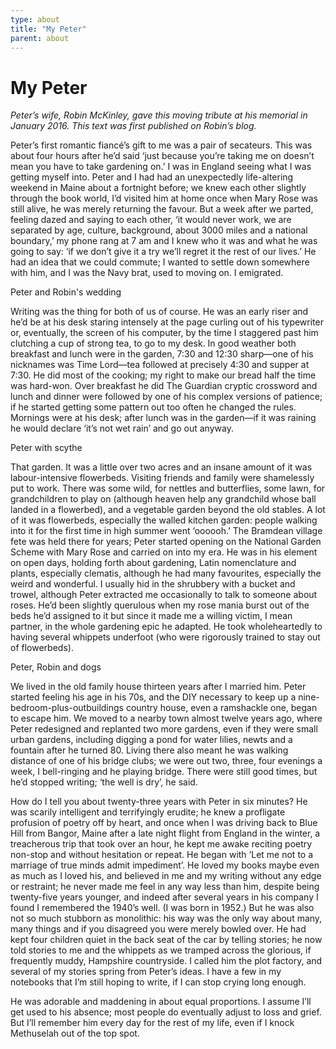 ```yaml
---
type: about
title: "My Peter"
parent: about
---
```


My Peter
========

_Peter’s wife, Robin McKinley, gave this moving tribute at his memorial in
January 2016. This text was first published on Robin’s blog._

Peter’s first romantic fiancé’s gift to me was a pair of secateurs. This was
about four hours after he’d said ‘just because you’re taking me on doesn’t
mean you have to take gardening on.’ I was in England seeing what I was
getting myself into. Peter and I had had an unexpectedly life-altering weekend
in Maine about a fortnight before; we knew each other slightly through the
book world, I’d visited him at home once when Mary Rose was still alive, he
was merely returning the favour. But a week after we parted, feeling dazed and
saying to each other, ‘it would never work, we are separated by age, culture,
background, about 3000 miles and a national boundary,’ my phone rang at 7 am
and I knew who it was and what he was going to say: ‘if we don’t give it a try
we’ll regret it the rest of our lives.’ He had an idea that we could commute;
I wanted to settle down somewhere with him, and I was the Navy brat, used to
moving on. I emigrated.

Peter and Robin's wedding

Writing was the thing for both of us of course. He was an early riser and he’d
be at his desk staring intensely at the page curling out of his typewriter or,
eventually, the screen of his computer, by the time I staggered past him
clutching a cup of strong tea, to go to my desk. In good weather both
breakfast and lunch were in the garden, 7:30 and 12:30 sharp—one of his
nicknames was Time Lord—tea followed at precisely 4:30 and supper at 7:30. He
did most of the cooking; my right to make our bread half the time was
hard-won. Over breakfast he did The Guardian cryptic crossword and lunch and
dinner were followed by one of his complex versions of patience; if he started
getting some pattern out too often he changed the rules. Mornings were at his
desk; after lunch was in the garden—if it was raining he would declare ‘it’s
not wet rain’ and go out anyway.

Peter with scythe

That garden. It was a little over two acres and an insane amount of it was
labour-intensive flowerbeds. Visiting friends and family were shamelessly put
to work. There was some wild, for nettles and butterflies, some lawn, for
grandchildren to play on (although heaven help any grandchild whose ball
landed in a flowerbed), and a vegetable garden beyond the old stables. A lot
of it was flowerbeds, especially the walled kitchen garden: people walking
into it for the first time in high summer went ‘oooooh.’ The Bramdean village
fete was held there for years; Peter started opening on the National Garden
Scheme with Mary Rose and carried on into my era. He was in his element on
open days, holding forth about gardening, Latin nomenclature and plants,
especially clematis, although he had many favourites, especially the weird and
wonderful. I usually hid in the shrubbery with a bucket and trowel, although
Peter extracted me occasionally to talk to someone about roses. He’d been
slightly querulous when my rose mania burst out of the beds he’d assigned to
it but since it made me a willing victim, I mean partner, in the whole
gardening epic he adapted. He took wholeheartedly to having several whippets
underfoot (who were rigorously trained to stay out of flowerbeds).

Peter, Robin and dogs

We lived in the old family house thirteen years after I married him. Peter
started feeling his age in his 70s, and the DIY necessary to keep up a
nine-bedroom-plus-outbuildings country house, even a ramshackle one, began to
escape him. We moved to a nearby town almost twelve years ago, where Peter
redesigned and replanted two more gardens, even if they were small urban
gardens, including digging a pond for water lilies, newts and a fountain after
he turned 80. Living there also meant he was walking distance of one of his
bridge clubs; we were out two, three, four evenings a week, I bell-ringing and
he playing bridge. There were still good times, but he’d stopped writing; ‘the
well is dry’, he said.

How do I tell you about twenty-three years with Peter in six minutes? He was
scarily intelligent and terrifyingly erudite; he knew a profligate profusion
of poetry off by heart, and once when I was driving back to Blue Hill from
Bangor, Maine after a late night flight from England in the winter, a
treacherous trip that took over an hour, he kept me awake reciting poetry
non-stop and without hesitation or repeat. He began with ‘Let me not to a
marriage of true minds admit impediment’. He loved my books maybe even as much
as I loved his, and believed in me and my writing without any edge or
restraint; he never made me feel in any way less than him, despite being
twenty-five years younger, and indeed after several years in his company I
found I remembered the 1940’s well. (I was born in 1952.) But he was also not
so much stubborn as monolithic: his way was the only way about many, many
things and if you disagreed you were merely bowled over. He had kept four
children quiet in the back seat of the car by telling stories; he now told
stories to me and the whippets as we tramped across the glorious, if
frequently muddy, Hampshire countryside. I called him the plot factory, and
several of my stories spring from Peter’s ideas. I have a few in my notebooks
that I’m still hoping to write, if I can stop crying long enough.

He was adorable and maddening in about equal proportions. I assume I’ll get
used to his absence; most people do eventually adjust to loss and grief. But
I’ll remember him every day for the rest of my life, even if I knock
Methuselah out of the top spot.

